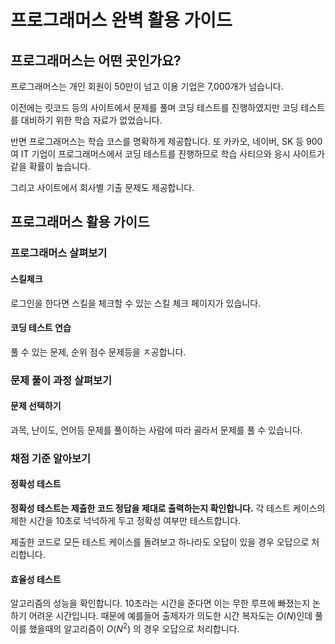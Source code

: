 # 프로그래머스 완벽 활용 가이드

## 프로그래머스는 어떤 곳인가요?

프로그래머스는 개인 회원이 50만이 넘고 이용 기업은 7,000개가 넘습니다.

이전에는 릿코드 등의 사이트에서 문제를 풀며 코딩 테스트를 진행하였지만 코딩 테스트를 대비하기 위한 학습 자료가 없었습니다.

반면 프로그래머스는 학습 코스를 명확하게 제공합니다. 또 카카오, 네이버, SK 등 900여 IT 기업이 프로그래머스에서 코딩 테스트를 진행하므로 학습 사티으와 응시 사이트가 같을 확률이 높습니다.

그리고 사이트에서 회사별 기출 문제도 제공합니다.

## 프로그래머스 활용 가이드 

### 프로그래머스 살펴보기

#### 스킬체크
로그인을 한다면 스킬을 체크할 수 있는 스킬 체크 페이지가 있습니다.

#### 코딩 테스트 연습
풀 수 있는 문제, 순위 점수 문제등을 ㅈ공합니다.

### 문제 풀이 과정 살펴보기

#### 문제 선택하기
과목, 난이도, 언어등 문제를 풀이하는 사람에 따라 골라서 문제를 풀 수 있습니다.

### 채점 기준 알아보기

#### 정확성 테스트

**정확성 테스트는 제출한 코드 정답을 제대로 출력하는지 확인합니다.** 각 테스트 케이스의 제한 시간을 10초로 넉넉하게 두고 정확성 여부만 테스트합니다.

제출한 코드로 모든 테스트 케이스를 돌려보고 하나라도 오답이 있을 경우 오답으로 처리합니다.

#### 효율성 테스트

알고리즘의 성능을 확인합니다. 10초라는 시간을 준다면 이는 무한 루프에 빠졌는지 논하기 어려운 시간입니다. 때문에 예를들어 출제자가 의도한 시간 복자도는 $O(N)$인데 풀이를 했을때의 알고리즘이 $O(N^2)$ 의 경우 오답으로 처리합니다.